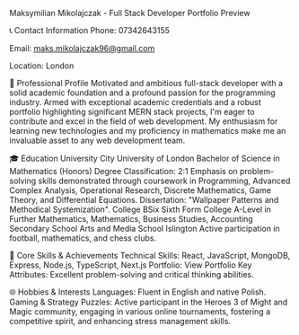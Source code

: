 Maksymilian Mikolajczak - Full Stack Developer
Portfolio Preview

📞 Contact Information
Phone: 07342643155

Email: maks.mikolajczak96@gmail.com

Location: London

🌟 Professional Profile
Motivated and ambitious full-stack developer with a solid academic foundation and a profound passion for the programming industry. Armed with exceptional academic credentials and a robust portfolio highlighting significant MERN stack projects, I'm eager to contribute and excel in the field of web development. My enthusiasm for learning new technologies and my proficiency in mathematics make me an invaluable asset to any web development team.


🎓 Education
University
City University of London
Bachelor of Science in Mathematics (Honors)
Degree Classification: 2:1
Emphasis on problem-solving skills demonstrated through coursework in Programming, Advanced Complex Analysis, Operational Research, Discrete Mathematics, Game Theory, and Differential Equations. Dissertation: "Wallpaper Patterns and Methodical Systemization".
College
BSix Sixth Form College
A-Level in Further Mathematics, Mathematics, Business Studies, Accounting 
Secondary School
Arts and Media School Islington
Active participation in football, mathematics, and chess clubs.

🚀 Core Skills & Achievements
Technical Skills: React, JavaScript, MongoDB, Express, Node.js, TypeScript, Next.js
Portfolio: View Portfolio
Key Attributes: Excellent problem-solving and critical thinking abilities.

🌐 Hobbies & Interests
Languages: Fluent in English and native Polish.
Gaming & Strategy Puzzles: Active participant in the Heroes 3 of Might and Magic community, engaging in various online tournaments, fostering a competitive spirit, and enhancing stress management skills.

